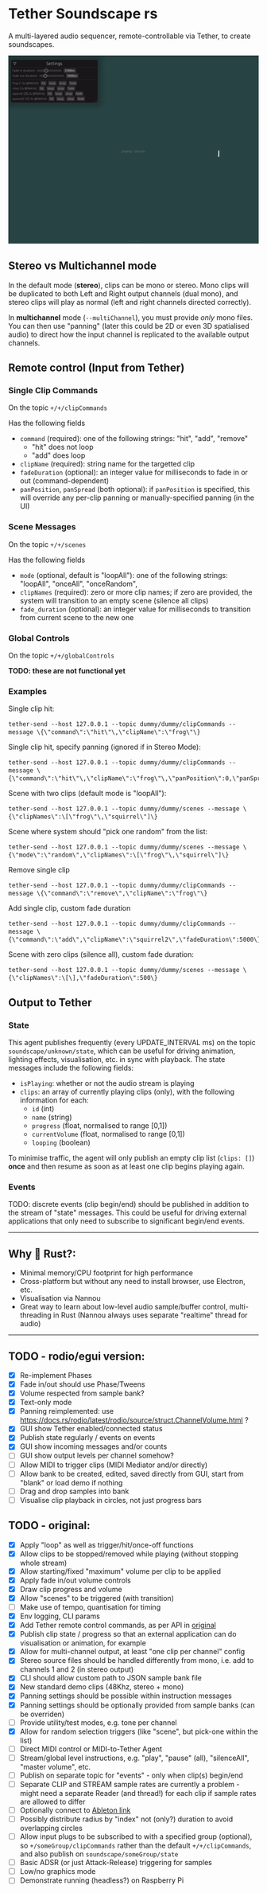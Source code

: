 # Tether Soundscape rs

A multi-layered audio sequencer, remote-controllable via Tether, to create soundscapes.

![screenshot animation](./soundscape.gif)

## Stereo vs Multichannel mode
In the default mode (**stereo**), clips can be mono or stereo. Mono clips will be duplicated to both Left and Right output channels (dual mono), and stereo clips will play as normal (left and right channels directed correctly).

In **multichannel** mode (`--multiChannel`), you must provide *only* mono files. You can then use "panning" (later this could be 2D or even 3D spatialised audio) to direct how the input channel is replicated to the available output channels.

## Remote control (Input from Tether)

### Single Clip Commands
On the topic `+/+/clipCommands`

Has the following fields
- `command` (required): one of the following strings: "hit", "add", "remove"
  - "hit" does not loop
  - "add" does loop
- `clipName` (required): string name for the targetted clip
- `fadeDuration` (optional): an integer value for milliseconds to fade in or out (command-dependent)
- `panPosition`, `panSpread` (both optional): if `panPosition` is specified, this will override any per-clip panning or manually-specified panning (in the UI)

### Scene Messages
On the topic `+/+/scenes`

Has the following fields
- `mode` (optional, default is "loopAll"): one of the following strings: "loopAll", "onceAll", "onceRandom",
- `clipNames` (required): zero or more clip names; if zero are provided, the system will transition to an empty scene (silence all clips)
- `fade_duration` (optional):  an integer value for milliseconds to transition from current scene to the new one

### Global Controls
On the topic `+/+/globalControls`

**TODO: these are not functional yet**
### Examples

Single clip hit:
```
tether-send --host 127.0.0.1 --topic dummy/dummy/clipCommands --message \{\"command\":\"hit\"\,\"clipName\":\"frog\"\}
```

Single clip hit, specify panning (ignored if in Stereo Mode):
```
tether-send --host 127.0.0.1 --topic dummy/dummy/clipCommands --message \{\"command\":\"hit\"\,\"clipName\":\"frog\"\,\"panPosition\":0,\"panSpread\":1\}
```


Scene with two clips (default mode is "loopAll"):
```
tether-send --host 127.0.0.1 --topic dummy/dummy/scenes --message \{\"clipNames\":\[\"frog\"\,\"squirrel\"]\}
```

Scene where system should "pick one random" from the list:
```
tether-send --host 127.0.0.1 --topic dummy/dummy/scenes --message \{\"mode\":\"random\",\"clipNames\":\[\"frog\"\,\"squirrel\"]\}
```

Remove single clip
```
tether-send --host 127.0.0.1 --topic dummy/dummy/clipCommands --message \{\"command\":\"remove\",\"clipName\":\"frog\"\}
```

Add single clip, custom fade duration
```
tether-send --host 127.0.0.1 --topic dummy/dummy/clipCommands --message \{\"command\":\"add\",\"clipName\":\"squirrel2\",\"fadeDuration\":5000\}
```

Scene with zero clips (silence all), custom fade duration:
```
tether-send --host 127.0.0.1 --topic dummy/dummy/scenes --message \{\"clipNames\":\[\],\"fadeDuration\":500\}
```

## Output to Tether

### State
This agent publishes frequently (every UPDATE_INTERVAL ms) on the topic `soundscape/unknown/state`, which can be useful for driving animation, lighting effects, visualisation, etc. in sync with playback. The state messages include the following fields:

- `isPlaying`: whether or not the audio stream is playing
- `clips`: an array of currently playing clips (only), with the following information for each:
  - `id` (int)
  - `name` (string)
  - `progress` (float, normalised to range [0,1])
  - `currentVolume` (float, normalised to range [0,1])
  - `looping` (boolean)

To minimise traffic, the agent will only publish an empty clip list (`clips: []`) **once** and then resume as soon as at least one clip begins playing again.

### Events
TODO: discrete events (clip begin/end) should be published in addition to the stream of "state" messages. This could be useful for driving external applications that only need to subscribe to significant begin/end events.

___
## Why 🦀 Rust?:
- Minimal memory/CPU footprint for high performance
- Cross-platform but without any need to install browser, use Electron, etc.
- Visualisation via Nannou
- Great way to learn about low-level audio sample/buffer control, multi-threading in Rust (Nannou always uses separate "realtime" thread for audio)

___ 

## TODO - rodio/egui version:
- [x] Re-implement Phases
- [x] Fade in/out should use Phase/Tweens
- [x] Volume respected from sample bank?
- [x] Text-only mode
- [x] Panning reimplemented: use https://docs.rs/rodio/latest/rodio/source/struct.ChannelVolume.html ?
- [x] GUI show Tether enabled/connected status
- [x] Publish state regularly / events on events
- [x] GUI show incoming messages and/or counts
- [ ] GUI show output levels per channel somehow?
- [ ] Allow MIDI to trigger clips (MIDI Mediator and/or directly)
- [ ] Allow bank to be created, edited, saved directly from GUI, start from "blank" or load demo if nothing
- [ ] Drag and drop samples into bank
- [ ] Visualise clip playback in circles, not just progress bars

## TODO - original:
- [x] Apply "loop" as well as trigger/hit/once-off functions
- [x] Allow clips to be stopped/removed while playing (without stopping whole stream)
- [x] Allow starting/fixed "maximum" volume per clip to be applied
- [x] Apply fade in/out volume controls
- [x] Draw clip progress and volume
- [x] Allow "scenes" to be triggered (with transition)
- [ ] Make use of tempo, quantisation for timing
- [x] Env logging, CLI params
- [x] Add Tether remote control commands, as per API in [original](https://github.com/RandomStudio/tether-soundscape)
- [x] Publish clip state / progress so that an external application can do visualisation or animation, for example
- [x] Allow for multi-channel output, at least "one clip per channel" config
- [x] Stereo source files should be handled differently from mono, i.e. add to channels 1 and 2 (in stereo output)
- [x] CLI should allow custom path to JSON sample bank file
- [x] New standard demo clips (48Khz, stereo + mono)
- [x] Panning settings should be possible within instruction messages
- [x] Panning settings should be optionally provided from sample banks (can be overriden)
- [ ] Provide utility/test modes, e.g. tone per channel
- [x] Allow for random selection triggers (like "scene", but pick-one within the list)
- [ ] Direct MIDI control or MIDI-to-Tether Agent
- [ ] Stream/global level instructions, e.g. "play", "pause" (all), "silenceAll", "master volume", etc.
- [ ] Publish on separate topic for "events" - only when clip(s) begin/end
- [ ] Separate CLIP and STREAM sample rates are currently a problem - might need a separate Reader (and thread!) for each clip if sample rates are allowed to differ
- [ ] Optionally connect to [Ableton link](https://docs.rs/ableton-link/latest/ableton_link/)
- [ ] Possibly distribute radius by "index" not (only?) duration to avoid overlapping circles
- [ ] Allow input plugs to be subscribed to with a specified group (optional), so `+/someGroup/clipCommands` rather than the default `+/+/clipCommands`, and also publish on `soundscape/someGroup/state` 
- [ ] Basic ADSR (or just Attack-Release) triggering for samples
- [ ] Low/no graphics mode
- [ ] Demonstrate running (headless?) on Raspberry Pi
